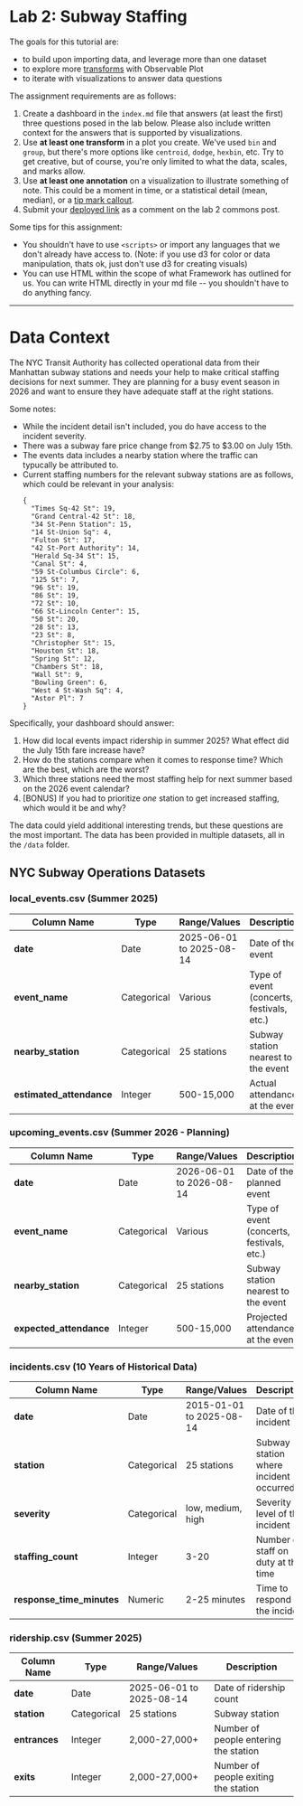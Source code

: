 # Lab 2: Subway Staffing

The goals for this tutorial are:

- to build upon importing data, and leverage more than one dataset
- to explore more [transforms](https://observablehq.com/plot/features/transforms) with Observable Plot
- to iterate with visualizations to answer data questions

The assignment requirements are as follows:

1. Create a dashboard in the `index.md` file that answers (at least the first) three questions posed in the lab below. Please also include written context for the answers that is supported by visualizations. 
2. Use **at least one transform** in a plot you create. We've used `bin` and `group`, but there's more options like `centroid`, `dodge`, `hexbin`, etc. Try to get creative, but of course, you're only limited to what the data, scales, and marks allow. 
3. Use **at least one annotation** on a visualization to illustrate something of note. This could be a moment in time, or a statistical detail (mean, median), or a [tip mark callout](https://observablehq.com/plot/marks/tip#tip-mark).
3. Submit your [deployed link](#4-set-up-your-github-pages-for-your-deployment) as a comment on the lab 2 commons post.

Some tips for this assignment: 

- You shouldn't have to use `<scripts>` or import any languages that we don't already have access to. (Note: if you use d3 for color or data manipulation, thats ok, just don't use d3 for creating visuals)
- You can use HTML within the scope of what Framework has outlined for us. You can write HTML directly in your md file -- you shouldn't have to do anything fancy. 


---

# Data Context

The NYC Transit Authority has collected operational data from their Manhattan subway stations and needs your help to make critical staffing decisions for next summer. They are planning for a busy event season in 2026 and want to ensure they have adequate staff at the right stations. 

Some notes: 
- While the incident detail isn't included, you do have access to the incident severity.
- There was a subway fare price change from $2.75 to $3.00 on July 15th. 
- The events data includes a nearby station where the traffic can typucally be attributed to. 
- Current staffing numbers for the relevant subway stations are as follows, which could be relevant in your analysis: 
    ```
    {
      "Times Sq-42 St": 19,
      "Grand Central-42 St": 18,
      "34 St-Penn Station": 15,
      "14 St-Union Sq": 4,
      "Fulton St": 17,
      "42 St-Port Authority": 14,
      "Herald Sq-34 St": 15,
      "Canal St": 4,
      "59 St-Columbus Circle": 6,
      "125 St": 7,
      "96 St": 19,
      "86 St": 19,
      "72 St": 10,
      "66 St-Lincoln Center": 15,
      "50 St": 20,
      "28 St": 13,
      "23 St": 8,
      "Christopher St": 15,
      "Houston St": 18,
      "Spring St": 12,
      "Chambers St": 18,
      "Wall St": 9,
      "Bowling Green": 6,
      "West 4 St-Wash Sq": 4,
      "Astor Pl": 7
    }
    ```

Specifically, your dashboard should answer:

1. How did local events impact ridership in summer 2025? What effect did the July 15th fare increase have?
2. How do the stations compare when it comes to response time? Which are the best, which are the worst? 
3. Which three stations need the most staffing help for next summer based on the 2026 event calendar?
4. [BONUS] If you had to prioritize _one_ station to get increased staffing, which would it be and why?

The data could yield additional interesting trends, but these questions are the most important. The data has been provided in multiple datasets, all in the `/data` folder.

## NYC Subway Operations Datasets

### local_events.csv (Summer 2025)
| Column Name | Type | Range/Values | Description |
|-------------|------|--------------|-------------|
| **date** | Date | 2025-06-01 to 2025-08-14 | Date of the event |
| **event_name** | Categorical | Various | Type of event (concerts, festivals, etc.) |
| **nearby_station** | Categorical | 25 stations | Subway station nearest to the event |
| **estimated_attendance** | Integer | 500-15,000 | Actual attendance at the event |

### upcoming_events.csv (Summer 2026 - Planning)
| Column Name | Type | Range/Values | Description |
|-------------|------|--------------|-------------|
| **date** | Date | 2026-06-01 to 2026-08-14 | Date of the planned event |
| **event_name** | Categorical | Various | Type of event (concerts, festivals, etc.) |
| **nearby_station** | Categorical | 25 stations | Subway station nearest to the event |
| **expected_attendance** | Integer | 500-15,000 | Projected attendance at the event |

### incidents.csv (10 Years of Historical Data)
| Column Name | Type | Range/Values | Description |
|-------------|------|--------------|-------------|
| **date** | Date | 2015-01-01 to 2025-08-14 | Date of the incident |
| **station** | Categorical | 25 stations | Subway station where incident occurred |
| **severity** | Categorical | low, medium, high | Severity level of the incident |
| **staffing_count** | Integer | 3-20 | Number of staff on duty at the time |
| **response_time_minutes** | Numeric | 2-25 minutes | Time to respond to the incident |

### ridership.csv (Summer 2025)
| Column Name | Type | Range/Values | Description |
|-------------|------|--------------|-------------|
| **date** | Date | 2025-06-01 to 2025-08-14 | Date of ridership count |
| **station** | Categorical | 25 stations | Subway station |
| **entrances** | Integer | 2,000-27,000+ | Number of people entering the station |
| **exits** | Integer | 2,000-27,000+ | Number of people exiting the station |


